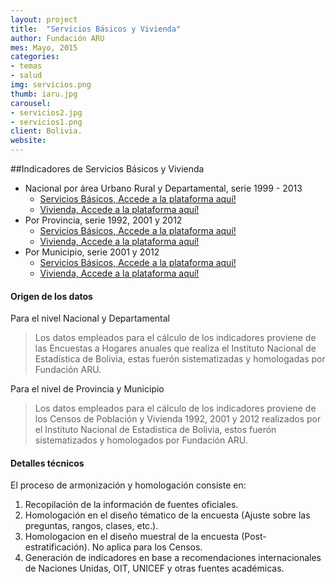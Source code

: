 ```yaml
---
layout: project
title:  "Servicios Básicos y Vivienda"
author: Fundación ARU
mes: Mayo, 2015
categories:
- temas
- salud
img: servicios.png
thumb: iaru.jpg
carousel:
- servicios2.jpg
- servicios1.png
client: Bolivia.
website: 
---
```

##Indicadores de Servicios Básicos y Vivienda

* Nacional por área Urbano Rural y Departamental, serie 1999 - 2013 
	+ [Servicios Básicos, Accede a la plataforma aquí!](http://opendatabolivia.github.io/question/depVivienda/)
	+ [Vivienda, Accede a la plataforma aquí!](http://opendatabolivia.github.io/question/depVivienda/)
* Por Provincia, serie 1992, 2001 y 2012 
	+ [Servicios Básicos, Accede a la plataforma aquí!](http://opendatabolivia.github.io/question/proServicios/) 
	+ [Vivienda, Accede a la plataforma aquí!](http://opendatabolivia.github.io/question/proVivienda/) 
* Por Municipio, serie 2001 y 2012 
	+ [Servicios Básicos, Accede a la plataforma aquí!](http://opendatabolivia.github.io/question/munServicios/) 
	+ [Vivienda, Accede a la plataforma aquí!](http://opendatabolivia.github.io/question/munVivienda/)

#### Origen de los datos

Para el nivel Nacional y Departamental 

> Los datos empleados para el cálculo de los indicadores proviene de las Encuestas a Hogares anuales que realiza el Instituto Nacional de Estadística de Bolivia, estas fuerón sistematizadas y homologadas por Fundación ARU.

Para el nivel de Provincia y Municipio

> Los datos empleados para el cálculo de los indicadores proviene de los Censos de Población y Vivienda 1992, 2001 y 2012 realizados por el Instituto Nacional de Estadistica de Bolivia, estos fuerón sistematizados y homologados por Fundación ARU.

#### Detalles técnicos

El proceso de armonización y homologación consiste en:

1. Recopilación de la información de fuentes oficiales.
2. Homologación en el diseño tématico de la encuesta (Ajuste sobre las preguntas, rangos, clases, etc.).
3. Homologacion en el diseño muestral de la encuesta (Post-estratificación). No aplica para los Censos.
4. Generación de indicadores en base a recomendaciones internacionales de Naciones Unidas, OIT, UNICEF y otras fuentes académicas.



